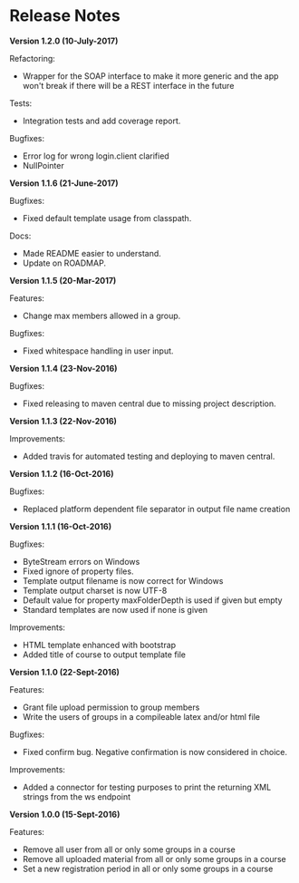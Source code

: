 Release Notes
=============

**Version 1.2.0 (10-July-2017)**

Refactoring:
* Wrapper for the SOAP interface to make it more generic and the app won't break 
if there will be a REST interface in the future

Tests:
* Integration tests and add coverage report.

Bugfixes:
* Error log for wrong login.client clarified
* NullPointer 

**Version 1.1.6 (21-June-2017)**

Bugfixes:
* Fixed default template usage from classpath.

Docs:
* Made README easier to understand.
* Update on ROADMAP.

**Version 1.1.5 (20-Mar-2017)**

Features: 
* Change max members allowed in a group.

Bugfixes:
* Fixed whitespace handling in user input.
 
**Version 1.1.4 (23-Nov-2016)**

Bugfixes:
* Fixed releasing to maven central due to missing project description. 

**Version 1.1.3 (22-Nov-2016)**

Improvements:
* Added travis for automated testing and deploying to maven central.

**Version 1.1.2 (16-Oct-2016)**

Bugfixes:
* Replaced platform dependent file separator in output file name creation

**Version 1.1.1 (16-Oct-2016)**

Bugfixes:
* ByteStream errors on Windows
* Fixed ignore of property files.
* Template output filename is now correct for Windows
* Template output charset is now UTF-8
* Default value for property maxFolderDepth is used if given but empty
* Standard templates are now used if none is given

Improvements:
* HTML template enhanced with bootstrap
* Added title of course to output template file

**Version 1.1.0 (22-Sept-2016)**

Features:
* Grant file upload permission to group members
* Write the users of groups in a compileable latex and/or html file 

Bugfixes:
* Fixed confirm bug. Negative confirmation is now considered in choice. 

Improvements:
* Added a connector for testing purposes to print the returning XML strings from the ws endpoint


**Version 1.0.0 (15-Sept-2016)**

Features:
* Remove all user from all or only some groups in a course
* Remove all uploaded material from all or only some groups in a course
* Set a new registration period in all or only some groups in a course